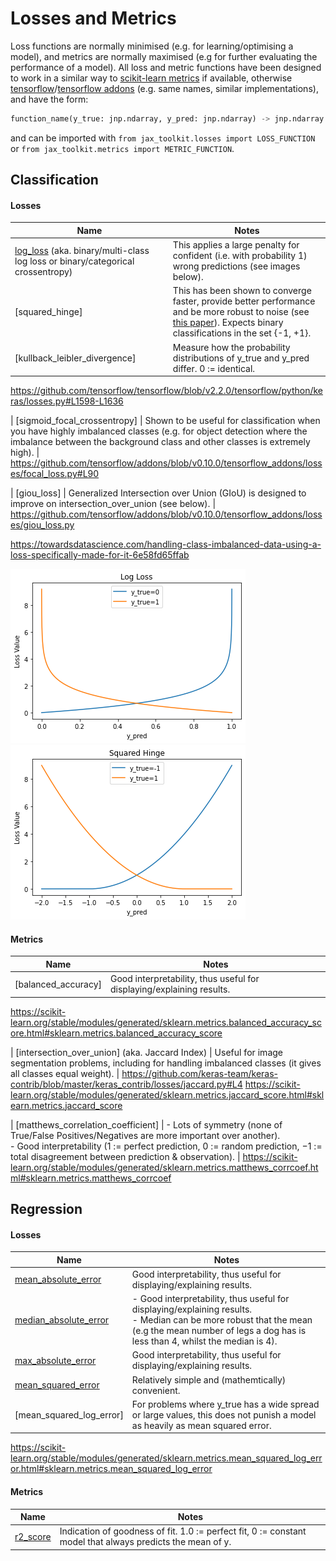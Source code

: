 # Losses and Metrics

Loss functions are normally minimised (e.g. for learning/optimising a model), and metrics are normally maximised (e.g for further evaluating the performance of a model). All loss and metric functions have been designed to work in a similar way to [scikit-learn metrics](https://scikit-learn.org/stable/modules/classes.html#module-sklearn.metrics) if available, otherwise [tensorflow](https://www.tensorflow.org/api_docs/python/tf)/[tensorflow addons](https://www.tensorflow.org/addons/api_docs/python/tfa/) (e.g. same names, similar implementations), and have the form:

```python
function_name(y_true: jnp.ndarray, y_pred: jnp.ndarray) -> jnp.ndarray
```

and can be imported with `from jax_toolkit.losses import LOSS_FUNCTION` or `from jax_toolkit.metrics import METRIC_FUNCTION`. 

## Classification
#### Losses
| Name | Notes |
|---|---|
| [log_loss](https://github.com/asmith26/jax_toolkit/blob/master/jax_toolkit/losses.py#L9) (aka. binary/multi-class log loss or binary/categorical crossentropy) | This applies a large penalty for confident (i.e. with probability 1) wrong predictions (see images below). |
| [squared_hinge] | This has been shown to converge faster, provide better performance and be more robust to noise (see [this paper](https://arxiv.org/abs/1702.05659)). Expects binary classifications in the set {-1, +1}. |
| [kullback_leibler_divergence] | Measure how the probability distributions of y_true and y_pred differ. 0 := identical. |
https://github.com/tensorflow/tensorflow/blob/v2.2.0/tensorflow/python/keras/losses.py#L1598-L1636

| [sigmoid_focal_crossentropy] | Shown to be useful for classification when you have highly imbalanced classes (e.g. for object detection where the imbalance between the background class and other classes is extremely high). |
https://github.com/tensorflow/addons/blob/v0.10.0/tensorflow_addons/losses/focal_loss.py#L90

| [giou_loss] | Generalized Intersection over Union (GIoU) is designed to improve on intersection_over_union (see below). |
https://github.com/tensorflow/addons/blob/v0.10.0/tensorflow_addons/losses/giou_loss.py


https://towardsdatascience.com/handling-class-imbalanced-data-using-a-loss-specifically-made-for-it-6e58fd65ffab

![log loss plot](img/log_loss.png)
![squared hinge plot](img/squared_hinge.png)


#### Metrics
| Name | Notes |
|---|---|
| [balanced_accuracy] | Good interpretability, thus useful for displaying/explaining results.  |
https://scikit-learn.org/stable/modules/generated/sklearn.metrics.balanced_accuracy_score.html#sklearn.metrics.balanced_accuracy_score

| [intersection_over_union] (aka. Jaccard Index) | Useful for image segmentation problems, including for handling imbalanced classes (it gives all classes equal weight). |
https://github.com/keras-team/keras-contrib/blob/master/keras_contrib/losses/jaccard.py#L4
https://scikit-learn.org/stable/modules/generated/sklearn.metrics.jaccard_score.html#sklearn.metrics.jaccard_score

| [matthews_correlation_coefficient] | - Lots of symmetry (none of True/False Positives/Negatives are more important over another).<br/>- Good interpretability (1 := perfect prediction, 0 := random prediction, −1 := total disagreement between prediction & observation). |
https://scikit-learn.org/stable/modules/generated/sklearn.metrics.matthews_corrcoef.html#sklearn.metrics.matthews_corrcoef


## Regression
#### Losses
| Name | Notes |
|---|---|
| [mean_absolute_error](https://github.com/asmith26/jax_toolkit/blob/master/jax_toolkit/losses.py#L32) | Good interpretability, thus useful for displaying/explaining results. |
| [median_absolute_error](https://github.com/asmith26/jax_toolkit/blob/master/jax_toolkit/losses.py#L39) | - Good interpretability, thus useful for displaying/explaining results.<br/>- Median can be more robust that the mean (e.g the mean number of legs a dog has is less than 4, whilst the median is 4). |
| [max_absolute_error](https://github.com/asmith26/jax_toolkit/blob/master/jax_toolkit/losses.py#L46) | Good interpretability, thus useful for displaying/explaining results. |
| [mean_squared_error](https://github.com/asmith26/jax_toolkit/blob/master/jax_toolkit/losses.py#L53) | Relatively simple and (mathemtically) convenient. |
| [mean_squared_log_error] | For problems where y_true has a wide spread or large values, this does not punish a model as heavily as mean squared error. |
https://scikit-learn.org/stable/modules/generated/sklearn.metrics.mean_squared_log_error.html#sklearn.metrics.mean_squared_log_error

#### Metrics
| Name | Notes |
|---|---|
| [r2_score](https://github.com/asmith26/jax_toolkit/blob/more_losses_and_metrics/jax_toolkit/metrics.py#L6) | Indication of goodness of fit. 1.0 := perfect fit, 0 := constant model that always predicts the mean of y. |

